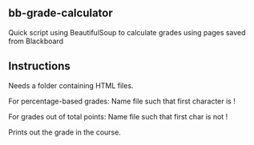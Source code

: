 ## bb-grade-calculator
Quick script using BeautifulSoup to calculate grades using pages saved from Blackboard

## Instructions
Needs a folder containing HTML files. 

For percentage-based grades: Name file such that first character is !

For grades out of total points: Name file such that first char is not !

Prints out the grade in the course.
